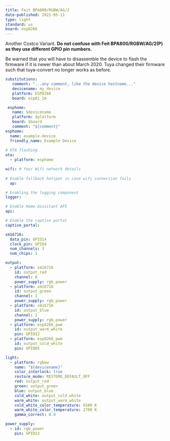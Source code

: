 ```yaml
---
title: Feit BPA800/RGBW/AG/2
date-published: 2021-05-11
type: light
standard: us
board: esp8266
---
```


Another Costco Variant. **Do not confuse with Feit BPA800/RGBW/AG/2(P) as they use different GPIO pin numbers.**

Be warned that you will have to disassemble the device to flash the firmware if it is newer than about March 2020.
Tuya changed their firmware such that tuya-convert no longer works as before.

```yaml
substitutions:
   comment: "...any comment, like the device hostname..."
   devicename: my_device
   platform: ESP8266
   board: esp01_1m

 esphome:
   name: $devicename
   platform: $platform
   board: $board
   comment: "${comment}"
esphome:
  name: example-device
  friendly_name: Example Device
    
# OTA flashing
ota:
  - platform: esphome

wifi: # Your Wifi network details
  
# Enable fallback hotspot in case wifi connection fails  
  ap:

# Enabling the logging component
logger:

# Enable Home Assistant API
api:

# Enable the captive portal
captive_portal:

sm16716:
  data_pin: GPIO14
  clock_pin: GPIO4
  num_channels: 3
  num_chips: 1

output:
  - platform: sm16716
    id: output_red
    channel: 0
    power_supply: rgb_power
  - platform: sm16716
    id: output_green
    channel: 1
    power_supply: rgb_power
  - platform: sm16716
    id: output_blue
    channel: 2
    power_supply: rgb_power
  - platform: esp8266_pwm
    id: output_warm_white
    pin: GPIO12
  - platform: esp8266_pwm
    id: output_cold_white
    pin: GPIO05

light:
  - platform: rgbww
    name: "${devicename}"
    color_interlock: true
    restore_mode: RESTORE_DEFAULT_OFF
    red: output_red
    green: output_green
    blue: output_blue
    cold_white: output_cold_white
    warm_white: output_warm_white
    cold_white_color_temperature: 6500 K
    warm_white_color_temperature: 2700 K
    gamma_correct: 0.0

power_supply:
  - id: rgb_power
    pin: GPIO13
```
